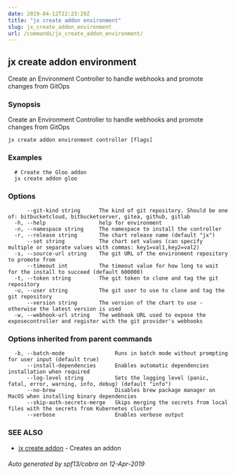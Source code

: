 ```yaml
---
date: 2019-04-12T22:23:29Z
title: "jx create addon environment"
slug: jx_create_addon_environment
url: /commands/jx_create_addon_environment/
---
```

## jx create addon environment

Create an Environment Controller to handle webhooks and promote changes from GitOps

### Synopsis

Create an Environment Controller to handle webhooks and promote changes from GitOps

```
jx create addon environment controller [flags]
```

### Examples

```
  # Create the Gloo addon
  jx create addon gloo
```

### Options

```
      --git-kind string      The kind of git repository. Should be one of: bitbucketcloud, bitbucketserver, gitea, github, gitlab
  -h, --help                 help for environment
  -n, --namespace string     The namespace to install the controller
  -r, --release string       The chart release name (default "jx")
      --set string           The chart set values (can specify multiple or separate values with commas: key1=val1,key2=val2)
  -s, --source-url string    The git URL of the environment repository to promote from
      --timeout int          The timeout value for how long to wait for the install to succeed (default 600000)
  -t, --token string         The git token to clone and tag the git repository
  -u, --user string          The git user to use to clone and tag the git repository
      --version string       The version of the chart to use - otherwise the latest version is used
  -w, --webhook-url string   The webhook URL used to expose the exposecontroller and register with the git provider's webhooks
```

### Options inherited from parent commands

```
  -b, --batch-mode                Runs in batch mode without prompting for user input (default true)
      --install-dependencies      Enables automatic dependencies installation when required
      --log-level string          Sets the logging level (panic, fatal, error, warning, info, debug) (default "info")
      --no-brew                   Disables brew package manager on MacOS when installing binary dependencies
      --skip-auth-secrets-merge   Skips merging the secrets from local files with the secrets from Kubernetes cluster
      --verbose                   Enables verbose output
```

### SEE ALSO

* [jx create addon](/commands/jx_create_addon/)	 - Creates an addon

###### Auto generated by spf13/cobra on 12-Apr-2019
